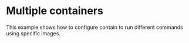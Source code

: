 # Multiple containers

This example shows how to configure contain to run different commands using specific images.

